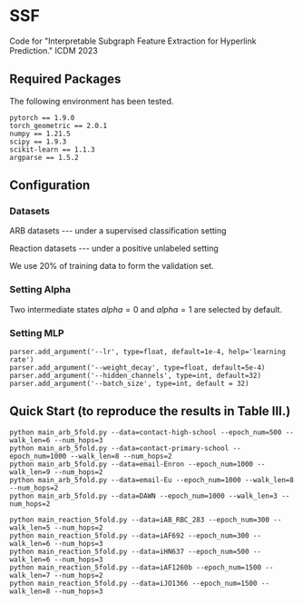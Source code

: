 # SSF
Code for "Interpretable Subgraph Feature Extraction for Hyperlink Prediction." ICDM 2023


## Required Packages

The following environment has been tested.
```
pytorch == 1.9.0
torch_geometric == 2.0.1
numpy == 1.21.5
scipy == 1.9.3
scikit-learn == 1.1.3
argparse == 1.5.2
```



## Configuration

### Datasets

ARB datasets --- under a supervised classification setting

Reaction datasets --- under a positive unlabeled setting

We use 20% of training data to form the validation set.


### Setting Alpha

Two intermediate states $alpha = 0$ and $alpha = 1$ are selected by default.

### Setting MLP
```
parser.add_argument('--lr', type=float, default=1e-4, help='learning rate')
parser.add_argument('--weight_decay', type=float, default=5e-4)
parser.add_argument('--hidden_channels', type=int, default=32)
parser.add_argument('--batch_size', type=int, default = 32)
```


## Quick Start (to reproduce the results in Table III.)
```
python main_arb_5fold.py --data=contact-high-school --epoch_num=500 --walk_len=6 --num_hops=3
python main_arb_5fold.py --data=contact-primary-school --epoch_num=1000 --walk_len=8 --num_hops=2
python main_arb_5fold.py --data=email-Enron --epoch_num=1000 --walk_len=9 --num_hops=2
python main_arb_5fold.py --data=email-Eu --epoch_num=1000 --walk_len=8 --num_hops=2
python main_arb_5fold.py --data=DAWN --epoch_num=1000 --walk_len=3 --num_hops=2

python main_reaction_5fold.py --data=iAB_RBC_283 --epoch_num=300 --walk_len=5 --num_hops=2
python main_reaction_5fold.py --data=iAF692 --epoch_num=300 --walk_len=6 --num_hops=3
python main_reaction_5fold.py --data=iHN637 --epoch_num=500 --walk_len=6 --num_hops=3
python main_reaction_5fold.py --data=iAF1260b --epoch_num=1500 --walk_len=7 --num_hops=2
python main_reaction_5fold.py --data=iJO1366 --epoch_num=1500 --walk_len=8 --num_hops=3
```









